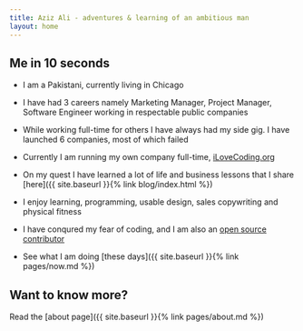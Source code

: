 ```yaml
---
title: Aziz Ali - adventures & learning of an ambitious man
layout: home
---
```


## Me in 10 seconds
- I am a Pakistani, currently living in Chicago

- I have had 3 careers namely Marketing Manager, Project Manager, Software Engineer working in respectable public companies

- While working full-time for others I have always had my side gig. I have launched 6 companies, most of which failed

- Currently I am running my own company full-time, <a href="https://ilovecoding.org">iLoveCoding.org</a>

- On my quest I have learned a lot of life and business lessons that I share [here]({{ site.baseurl }}{% link blog/index.html %})

- I enjoy learning, programming, usable design, sales copywriting and physical fitness

- I have conqured my fear of coding, and I am also an [open source contributor](https://github.com/azizali)

- See what I am doing [these days]({{ site.baseurl }}{% link pages/now.md %})

## Want to know more?
Read the [about page]({{ site.baseurl }}{% link pages/about.md %})